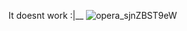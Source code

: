 It doesnt work :|__
![opera_sjnZBST9eW](https://user-images.githubusercontent.com/71549317/199082578-bc55ff8c-acde-4075-a36c-6c2bdda002e2.png)
